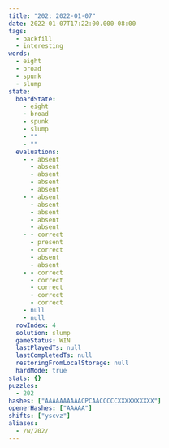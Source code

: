 ```yaml
---
title: "202: 2022-01-07"
date: 2022-01-07T17:22:00.000-08:00
tags:
  - backfill
  - interesting
words:
  - eight
  - broad
  - spunk
  - slump
state:
  boardState:
    - eight
    - broad
    - spunk
    - slump
    - ""
    - ""
  evaluations:
    - - absent
      - absent
      - absent
      - absent
      - absent
    - - absent
      - absent
      - absent
      - absent
      - absent
    - - correct
      - present
      - correct
      - absent
      - absent
    - - correct
      - correct
      - correct
      - correct
      - correct
    - null
    - null
  rowIndex: 4
  solution: slump
  gameStatus: WIN
  lastPlayedTs: null
  lastCompletedTs: null
  restoringFromLocalStorage: null
  hardMode: true
stats: {}
puzzles:
  - 202
hashes: ["AAAAAAAAAACPCAACCCCCXXXXXXXXXX"]
openerHashes: ["AAAAA"]
shifts: ["yscvz"]
aliases:
  - /w/202/
---
```

<!-- more -->
